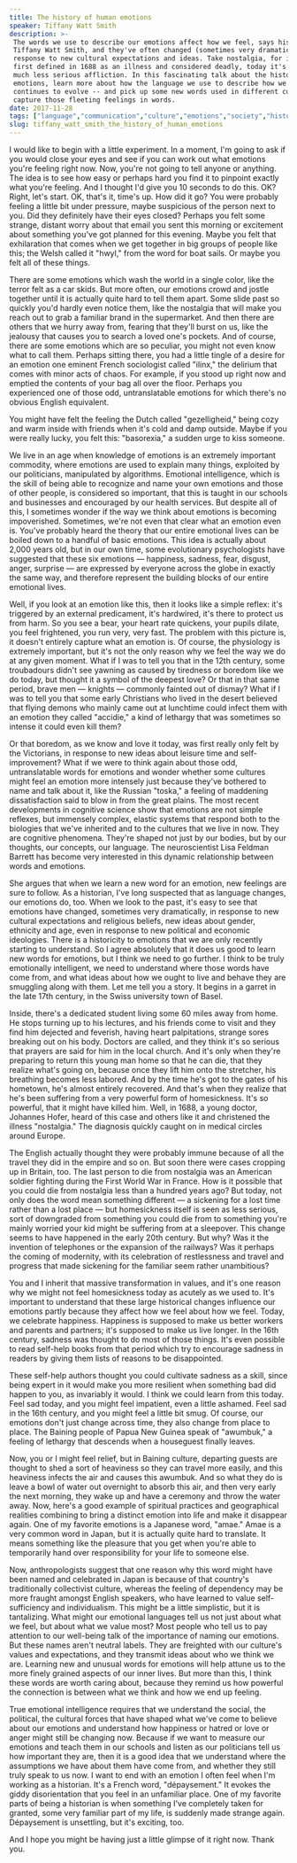 ```yaml
---
title: The history of human emotions
speaker: Tiffany Watt Smith
description: >-
 The words we use to describe our emotions affect how we feel, says historian
 Tiffany Watt Smith, and they've often changed (sometimes very dramatically) in
 response to new cultural expectations and ideas. Take nostalgia, for instance:
 first defined in 1688 as an illness and considered deadly, today it's seen as a
 much less serious affliction. In this fascinating talk about the history of
 emotions, learn more about how the language we use to describe how we feel
 continues to evolve -- and pick up some new words used in different cultures to
 capture those fleeting feelings in words.
date: 2017-11-28
tags: ["language","communication","culture","emotions","society","history","humanity","personal-growth"]
slug: tiffany_watt_smith_the_history_of_human_emotions
---
```


I would like to begin with a little experiment. In a moment, I'm going to ask if you would
close your eyes and see if you can work out what emotions you're feeling right now. Now,
you're not going to tell anyone or anything. The idea is to see how easy or perhaps hard
you find it to pinpoint exactly what you're feeling. And I thought I'd give you 10 seconds
to do this. OK?Right, let's start. OK, that's it, time's up. How did it go? You were
probably feeling a little bit under pressure, maybe suspicious of the person next to you.
Did they definitely have their eyes closed? Perhaps you felt some strange, distant worry
about that email you sent this morning or excitement about something you've got planned
for this evening. Maybe you felt that exhilaration that comes when we get together in big
groups of people like this; the Welsh called it "hwyl," from the word for boat sails. Or
maybe you felt all of these things.

There are some emotions which wash the world in a single color, like the terror felt as a
car skids. But more often, our emotions crowd and jostle together until it is actually
quite hard to tell them apart. Some slide past so quickly you'd hardly even notice them,
like the nostalgia that will make you reach out to grab a familiar brand in the
supermarket. And then there are others that we hurry away from, fearing that they'll burst
on us, like the jealousy that causes you to search a loved one's pockets. And of course,
there are some emotions which are so peculiar, you might not even know what to call them.
Perhaps sitting there, you had a little tingle of a desire for an emotion one eminent
French sociologist called "ilinx," the delirium that comes with minor acts of chaos. For
example, if you stood up right now and emptied the contents of your bag all over the
floor. Perhaps you experienced one of those odd, untranslatable emotions for which there's
no obvious English equivalent.

You might have felt the feeling the Dutch called "gezelligheid," being cozy and warm
inside with friends when it's cold and damp outside. Maybe if you were really lucky, you
felt this: "basorexia," a sudden urge to kiss someone.

We live in an age when knowledge of emotions is an extremely important commodity, where
emotions are used to explain many things, exploited by our politicians, manipulated by
algorithms. Emotional intelligence, which is the skill of being able to recognize and name
your own emotions and those of other people, is considered so important, that this is
taught in our schools and businesses and encouraged by our health services. But despite
all of this, I sometimes wonder if the way we think about emotions is becoming
impoverished. Sometimes, we're not even that clear what an emotion even is. You've probably
heard the theory that our entire emotional lives can be boiled down to a handful of basic
emotions. This idea is actually about 2,000 years old, but in our own time, some
evolutionary psychologists have suggested that these six emotions — happiness, sadness,
fear, disgust, anger, surprise — are expressed by everyone across the globe in exactly the
same way, and therefore represent the building blocks of our entire emotional
lives.

Well, if you look at an emotion like this, then it looks like a simple reflex: it's
triggered by an external predicament, it's hardwired, it's there to protect us from harm.
So you see a bear, your heart rate quickens, your pupils dilate, you feel frightened, you
run very, very fast. The problem with this picture is, it doesn't entirely capture what an
emotion is. Of course, the physiology is extremely important, but it's not the only reason
why we feel the way we do at any given moment. What if I was to tell you that in the 12th
century, some troubadours didn't see yawning as caused by tiredness or boredom like we do
today, but thought it a symbol of the deepest love? Or that in that same period, brave men
— knights — commonly fainted out of dismay? What if I was to tell you that some early
Christians who lived in the desert believed that flying demons who mainly came out at
lunchtime could infect them with an emotion they called "accidie," a kind of lethargy that
was sometimes so intense it could even kill them?

Or that boredom, as we know and love it today, was first really only felt by the
Victorians, in response to new ideas about leisure time and self-improvement? What if we
were to think again about those odd, untranslatable words for emotions and wonder whether
some cultures might feel an emotion more intensely just because they've bothered to name
and talk about it, like the Russian "toska," a feeling of maddening dissatisfaction said
to blow in from the great plains. The most recent developments in cognitive science show
that emotions are not simple reflexes, but immensely complex, elastic systems that respond
both to the biologies that we've inherited and to the cultures that we live in now. They
are cognitive phenomena. They're shaped not just by our bodies, but by our thoughts, our
concepts, our language. The neuroscientist Lisa Feldman Barrett has become very interested
in this dynamic relationship between words and emotions.

She argues that when we learn a new word for an emotion, new feelings are sure to follow.
As a historian, I've long suspected that as language changes, our emotions do, too. When
we look to the past, it's easy to see that emotions have changed, sometimes very
dramatically, in response to new cultural expectations and religious beliefs, new ideas
about gender, ethnicity and age, even in response to new political and economic
ideologies. There is a historicity to emotions that we are only recently starting to
understand. So I agree absolutely that it does us good to learn new words for emotions,
but I think we need to go further. I think to be truly emotionally intelligent, we need to
understand where those words have come from, and what ideas about how we ought to live and
behave they are smuggling along with them. Let me tell you a story. It begins in a garret
in the late 17th century, in the Swiss university town of Basel.

Inside, there's a dedicated student living some 60 miles away from home. He stops turning
up to his lectures, and his friends come to visit and they find him dejected and feverish,
having heart palpitations, strange sores breaking out on his body. Doctors are called, and
they think it's so serious that prayers are said for him in the local church. And it's
only when they're preparing to return this young man home so that he can die, that they
realize what's going on, because once they lift him onto the stretcher, his breathing
becomes less labored. And by the time he's got to the gates of his hometown, he's almost
entirely recovered. And that's when they realize that he's been suffering from a very
powerful form of homesickness. It's so powerful, that it might have killed him. Well, in
1688, a young doctor, Johannes Hofer, heard of this case and others like it and christened
the illness "nostalgia." The diagnosis quickly caught on in medical circles around
Europe.

The English actually thought they were probably immune because of all the travel they did
in the empire and so on. But soon there were cases cropping up in Britain, too. The last
person to die from nostalgia was an American soldier fighting during the First World War
in France. How is it possible that you could die from nostalgia less than a hundred years
ago? But today, not only does the word mean something different — a sickening for a lost
time rather than a lost place — but homesickness itself is seen as less serious, sort of
downgraded from something you could die from to something you're mainly worried your kid
might be suffering from at a sleepover. This change seems to have happened in the early
20th century. But why? Was it the invention of telephones or the expansion of the
railways? Was it perhaps the coming of modernity, with its celebration of restlessness and
travel and progress that made sickening for the familiar seem rather unambitious?

You and I inherit that massive transformation in values, and it's one reason why we might
not feel homesickness today as acutely as we used to. It's important to understand that
these large historical changes influence our emotions partly because they affect how we
feel about how we feel. Today, we celebrate happiness. Happiness is supposed to make us
better workers and parents and partners; it's supposed to make us live longer. In the 16th
century, sadness was thought to do most of those things. It's even possible to read
self-help books from that period which try to encourage sadness in readers by giving them
lists of reasons to be disappointed.

These self-help authors thought you could cultivate sadness as a skill, since being expert
in it would make you more resilient when something bad did happen to you, as invariably it
would. I think we could learn from this today. Feel sad today, and you might feel
impatient, even a little ashamed. Feel sad in the 16th century, and you might feel a
little bit smug. Of course, our emotions don't just change across time, they also change
from place to place. The Baining people of Papua New Guinea speak of "awumbuk," a feeling
of lethargy that descends when a houseguest finally leaves.

Now, you or I might feel relief, but in Baining culture, departing guests are thought to
shed a sort of heaviness so they can travel more easily, and this heaviness infects the
air and causes this awumbuk. And so what they do is leave a bowl of water out overnight to
absorb this air, and then very early the next morning, they wake up and have a ceremony
and throw the water away. Now, here's a good example of spiritual practices and
geographical realities combining to bring a distinct emotion into life and make it
disappear again. One of my favorite emotions is a Japanese word, "amae." Amae is a very
common word in Japan, but it is actually quite hard to translate. It means something like
the pleasure that you get when you're able to temporarily hand over responsibility for
your life to someone else.

Now, anthropologists suggest that one reason why this word might have been named and
celebrated in Japan is because of that country's traditionally collectivist culture,
whereas the feeling of dependency may be more fraught amongst English speakers, who have
learned to value self-sufficiency and individualism. This might be a little simplistic,
but it is tantalizing. What might our emotional languages tell us not just about what we
feel, but about what we value most? Most people who tell us to pay attention to our
well-being talk of the importance of naming our emotions. But these names aren't neutral
labels. They are freighted with our culture's values and expectations, and they transmit
ideas about who we think we are. Learning new and unusual words for emotions will help
attune us to the more finely grained aspects of our inner lives. But more than this, I
think these words are worth caring about, because they remind us how powerful the
connection is between what we think and how we end up feeling.

True emotional intelligence requires that we understand the social, the political, the
cultural forces that have shaped what we've come to believe about our emotions and
understand how happiness or hatred or love or anger might still be changing now. Because
if we want to measure our emotions and teach them in our schools and listen as our
politicians tell us how important they are, then it is a good idea that we understand
where the assumptions we have about them have come from, and whether they still truly
speak to us now. I want to end with an emotion I often feel when I'm working as a
historian. It's a French word, "dépaysement." It evokes the giddy disorientation that you
feel in an unfamiliar place. One of my favorite parts of being a historian is when
something I've completely taken for granted, some very familiar part of my life, is
suddenly made strange again. Dépaysement is unsettling, but it's exciting,
too.

And I hope you might be having just a little glimpse of it right now. Thank
you.

<!--
ad_duration=3.33
comment_count=42
event="TED@Merck KGaA, Darmstadt, Germany"
external_start_time=0
has_talk_citation=1
intro_duration=11.82
is_subtitle_required="False"
is_talk_featured="True"
language="en"
language_swap="False"
native_language="en"
number_of_related_talks=6
number_of_speakers=1
number_of_subtitled_videos=23
number_of_tags=8
number_of_talk_download_languages=23
number_of_talk_more_resources=1
number_of_talk_recommendations=0
number_of_talks_take_actions=0
post_ad_duration=0.83
published_timestamp="2017-12-18 21:04:16"
recording_date="2017-11-28"
speaker_description="Cultural historian"
speaker_is_published=1
speaker_name="Tiffany Watt Smith"
talk_name="The history of human emotions"
talks_tags=["language","communication","culture","emotions","society","history","humanity","personal-growth"]
talks_take_action=[]
url_audio="https://download.ted.com/talks/TiffanyWattSmith_2017S.mp3?apikey=acme-roadrunner"
url_photo_speaker="https://pe.tedcdn.com/images/ted/8bc8813fc1c005adb328677f99f5f4f6cbb22ab2_254x191.jpg"
url_photo_talk="https://s3.amazonaws.com/talkstar-photos/uploads/292d374c-ad37-4404-a525-f4501c97c279/TiffanyWattSmith_2017S-embed.jpg"
url_webpage="https://www.ted.com/talks/tiffany_watt_smith_the_history_of_human_emotions"
video_type_name="TED Institute Talk"
-->